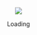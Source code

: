 <div align="center">
  <br><br><br><br>
  <img src="https://raw.githubusercontent.com/l0c4lh057/l0c4lh057/master/spinner.svg">
  <p>Loading</p>
  <br><br><br><br>
</div>
